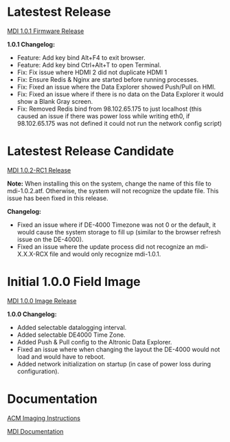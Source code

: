 # Latestest Release #

[MDI 1.0.1 Firmware Release](https://github.com/Altronic-LLC/Altronic-Public-Files/blob/main/ACM4000_Releases/mdi-1.0.1.atf)

**1.0.1 Changelog:**
- Feature: Add key bind Alt+F4 to exit browser.
- Feature: Add key bind Ctrl+Alt+T to open Terminal.
- Fix: Fix issue where HDMI 2 did not duplicate HDMI 1
- Fix: Ensure Redis & Nginx are started before running processes.
- Fix: Fixed an issue where the Data Explorer showed Push/Pull on HMI.
- Fix: Fixed an issue where if there is no data on the Data Explorer it would show a Blank Gray screen.
- Fix: Removed Redis bind from 98.102.65.175 to just localhost (this caused an issue if there was power loss while writing eth0, if 98.102.65.175 was not defined it could not run the network config script)

# Latestest Release Candidate #
[MDI 1.0.2-RC1 Release](https://github.com/Altronic-LLC/Altronic-Public-Files/blob/main/ACM4000_Releases/MDI_1.0.2-RC/mdi-1.0.2-RC1.atf)

**Note:** When installing this on the system, change the name of this file to mdi-1.0.2.atf. Otherwise, the system will not recognize the update file. This issue has been fixed in this release.

**Changelog:**
- Fixed an issue where if DE-4000 Timezone was not 0 or the default, it would cause the system storage to fill up (similar to the browser refresh issue on the DE-4000).
- Fixed an issue where the update process did not recognize an mdi-X.X.X-RCX file and would only recognize mdi-1.0.1.

# Initial 1.0.0 Field Image #
[MDI 1.0.0 Image Release](https://github.com/Altronic-LLC/Altronic-Public-Files/blob/main/ACM4000_Releases/MDI_1.0.0.zip)

**1.0.0 Changelog:**
- Added selectable datalogging interval.
- Added selectable DE4000 Time Zone.
- Added Push & Pull config to the Altronic Data Explorer.
- Fixed an issue where when changing the layout the DE-4000 would not load and would have to reboot.
- Added network initialization on startup (in case of power loss during configuration).

# Documentation #
[ACM Imaging Instructions](https://github.com/Altronic-LLC/Altronic-Public-Files/blob/main/ACM4000_Releases/ACM%20imaging_R2.docx)

[MDI Documentation](https://github.com/Altronic-LLC/Altronic-Public-Files/blob/main/ACM4000_Releases/Altronic%20MDI%20Documentation7-23-2024.docx)


